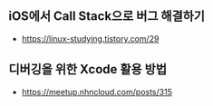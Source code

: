 
## iOS에서 Call Stack으로 버그 해결하기
- https://linux-studying.tistory.com/29

## 디버깅을 위한 Xcode 활용 방법
- https://meetup.nhncloud.com/posts/315

